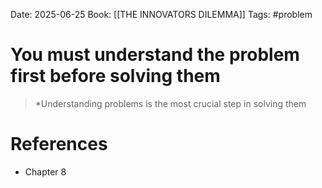 Date: 2025-06-25
Book: [[THE INNOVATORS DILEMMA]]
Tags: #problem
# You must understand the problem first before solving them

>*Understanding problems is the most crucial step in solving them 

# References
- Chapter 8